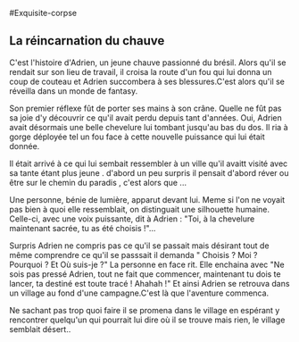 #Exquisite-corpse

## La réincarnation du chauve

C'est l'histoire d'Adrien, un jeune chauve  passionné du brésil. Alors qu'il se rendait sur son lieu de travail, il croisa la route d'un fou qui lui donna un coup de couteau et Adrien succombera à ses blessures.C'est alors qu'il se réveilla dans un monde de fantasy.

Son premier réflexe fût de porter ses mains à son crâne. Quelle ne fût pas sa joie d'y découvrir ce qu'il avait perdu depuis tant d'années. Oui, Adrien avait désormais une belle chevelure lui tombant jusqu'au bas du dos. Il ria à gorge déployée tel un fou face à cette nouvelle puissance qui lui était donnée.

Il était arrivé à ce qui lui sembait ressembler à un ville qu'il avaitt visité avec sa tante étant plus jeune . d'abord un peu surpris il pensait d'abord réver ou être sur le chemin du paradis , c'est alors que ...

Une personne, bénie de lumière, apparut devant lui. Meme si l'on ne voyait pas bien à quoi elle ressemblait, on distinguait une silhouette humaine. Celle-ci, avec une voix puissante, dit à Adrien : "Toi, à la chevelure maintenant sacrée, tu as été choisis !"...

Surpris Adrien ne compris pas ce qu'il se passait mais désirant tout de même comprendre ce qu'il se passsait il demanda " Choisis ? Moi ? Pourquoi ? Et Où suis-je ?"
La personne en face rit. Elle enchaina avec "Ne sois pas pressé Adrien, tout ne fait que commencer, maintenant tu dois te lancer, ta destiné est toute tracé ! Ahahah !"
Et ainsi Adrien se retrouva dans un village au fond d'une campagne.C'est là que l'aventure commenca.

Ne sachant pas trop quoi faire il se promena dans le village en espérant y rencontrer quelqu'un qui pourrait lui dire où il se trouve mais rien, le village semblait désert..